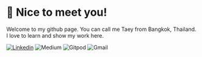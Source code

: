 # 🤗 Nice to meet you!
Welcome to my github page. You can call me Taey from Bangkok, Thailand. I love to learn and show my work here.

[![Linkedin](https://img.shields.io/badge/linkedin-%230077B5.svg?style=for-the-badge&logo=linkedin&logoColor=white)](https://www.linkedin.com/in/pattha-jatumanon/) ![Medium](https://img.shields.io/badge/Medium-12100E?style=for-the-badge&logo=medium&logoColor=white) ![Gitpod](https://img.shields.io/badge/gitpod-f06611.svg?style=for-the-badge&logo=gitpod&logoColor=white) ![Gmail](https://img.shields.io/badge/Gmail-D14836?style=for-the-badge&logo=gmail&logoColor=white)
